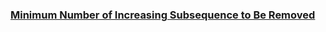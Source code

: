 ### [Minimum Number of Increasing Subsequence to Be Removed](https://leetcode.com/problems/minimum-number-of-increasing-subsequence-to-be-removed)

